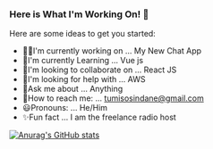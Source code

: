 ### Here is What I'm Working On! 👋



Here are some ideas to get you started:

- 🧑‍💻I'm currently working on ... My New Chat App
- 🌱I'm currently Learning ... Vue js   
- 👯I'm looking to collaborate on ... React JS
- 🤔I'm looking for help with ... AWS
- 📰Ask me about ... Anything
- 📧How to reach me: ... tumisosindane@gmail.com
- 😃Pronouns: ... He/Him
- ✨Fun fact ... I am the freelance radio host

[![Anurag's GitHub stats](https://github-readme-stats.vercel.app/api?username=tumisosindane)](https://github.com/anuraghazra/github-readme-stats)

